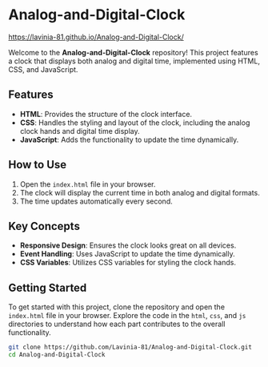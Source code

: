 
# Analog-and-Digital-Clock
https://lavinia-81.github.io/Analog-and-Digital-Clock/

Welcome to the **Analog-and-Digital-Clock** repository! This project features a clock that displays both analog and digital time, implemented using HTML, CSS, and JavaScript.

## Features

- **HTML**: Provides the structure of the clock interface.
- **CSS**: Handles the styling and layout of the clock, including the analog clock hands and digital time display.
- **JavaScript**: Adds the functionality to update the time dynamically.

## How to Use

1. Open the `index.html` file in your browser.
2. The clock will display the current time in both analog and digital formats.
3. The time updates automatically every second.

## Key Concepts

- **Responsive Design**: Ensures the clock looks great on all devices.
- **Event Handling**: Uses JavaScript to update the time dynamically.
- **CSS Variables**: Utilizes CSS variables for styling the clock hands.

## Getting Started

To get started with this project, clone the repository and open the `index.html` file in your browser. Explore the code in the `html`, `css`, and `js` directories to understand how each part contributes to the overall functionality.

```bash
git clone https://github.com/Lavinia-81/Analog-and-Digital-Clock.git
cd Analog-and-Digital-Clock
